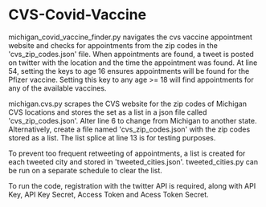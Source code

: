 # CVS-Covid-Vaccine

michigan_covid_vaccine_finder.py navigates the cvs vaccine appointment website and checks for appointments from the zip codes in the 'cvs_zip_codes.json' file.
When appointments are found, a tweet is posted on twitter with the location and the time the appointment was found. At line 54, setting the keys to age 16 ensures appointments will be found for the Pfizer vaccine. Setting this key to any age >= 18 will find appointments for any of the available vaccines.

michigan.cvs.py scrapes the CVS website for the zip codes of Michigan CVS locations and stores the set as a list in a json file called 'cvs_zip_codes.json'.
Alter line 6 to change from Michigan to another state. Alternatively, create a file named 'cvs_zip_codes.json' with the zip codes stored as a list.
The list splice at line 13 is for testing purposes.

To prevent too frequent retweeting of appointments, a list is created for each tweeted city and stored in 'tweeted_cities.json'. 
tweeted_cities.py can be run on a separate schedule to clear the list.

To run the code, registration with the twitter API is required, along with API Key, API Key Secret, Access Token and Acess Token Secret. 
